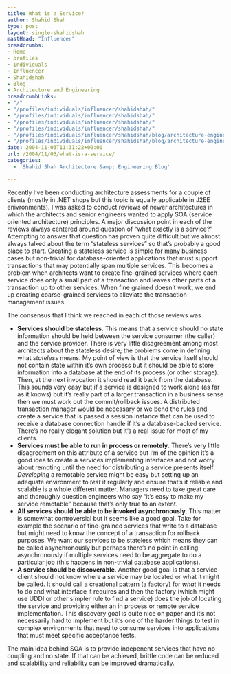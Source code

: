 ```yaml
---
title: What is a Service?
author: Shahid Shah
type: post
layout: single-shahidshah
mastHead: "Influencer"
breadcrumbs:
- Home
- profiles
- Individuals
- Influencer
- Shahidshah
- Blog
- Architecture and Engineering
breadcrumbLinks:
- "/"
- "/profiles/individuals/influencer/shahidshah/"
- "/profiles/individuals/influencer/shahidshah/"
- "/profiles/individuals/influencer/shahidshah/"
- "/profiles/individuals/influencer/shahidshah/"
- "/profiles/individuals/influencer/shahidshah/blog/architecture-engineering/"
- "/profiles/individuals/influencer/shahidshah/blog/architecture-engineering/"
date: 2004-11-03T11:31:22+00:00
url: /2004/11/03/what-is-a-service/
categories:
  - 'Shahid Shah Architecture &amp; Engineering Blog'

---
```

Recently I&#8217;ve been conducting architecture assessments for a couple of clients (mostly in .NET shops but this topic is equally applicable in J2EE enivronments). I was asked to conduct reviews of newer architectures in which the architects and senior engineers wanted to apply SOA (service oriented architecture) principles. A major discussion point in each of the reviews always centered around question of &#8220;what exactly is a service?&#8221; Attempting to answer that question has proven quite difficult but we almost always talked about the term &#8220;stateless services&#8221; so that&#8217;s probably a good place to start. Creating a stateless service is simple for many business cases but non-trivial for database-oriented applications that must support transactions that may potentially span multiple services. This becomes a problem when architects want to create fine-grained services where each service does only a small part of a transaction and leaves other parts of a transaction up to other services. When fine grained doesn&#8217;t work, we end up creating coarse-grained services to alleviate the transaction management issues.
  
<!--more-->

The consensus that I think we reached in each of those reviews was

  * **Services should be stateless**. This means that a service should no state information should be held between the service consumer (the caller) and the service provider. There is very little disagreement among most architects about the stateless desire; the problems come in defining what _stateless_ means. My point of view is that the service itself should not contain state within it&#8217;s own process but it should be able to store information into a database at the end of its process (or other storage). Then, at the next invocation it should read it back from the database. This sounds very easy but if a service is designed to work alone (as far as it knows) but it&#8217;s really part of a larger transaction in a business sense then we must work out the commit/rollback issues. A distributed transaction manager would be necessary or we bend the rules and create a service that is passed a session instance that can be used to receive a database connection handle if it&#8217;s a database-backed service. There&#8217;s no really elegant solution but it&#8217;s a real issue for most of my clients.
  * **Services must be able to run in process or remotely**. There&#8217;s very little disagreement on this attribute of a service but I&#8217;m of the opinion it&#8217;s a good idea to create a services implementing interfaces and not worry about remoting until the need for distributing a service presents itself. _Developing_ a remotable service might be easy but setting up an adequate environment to _test_ it regularly and ensure that&#8217;s it reliable and scalable is a whole different matter. Managers need to take great care and thoroughly question engineers who say &#8220;it&#8217;s easy to make my service remotable&#8221; because that&#8217;s only true to an extent.
  * **All services should be able to be invoked asynchronously**. This matter is somewhat controversial but it seems like a good goal. Take for example the scenario of fine-grained services that write to a database but might need to know the concept of a transaction for rollback purposes. We want our services to be stateless which means they can be called asynchronously but perhaps there&#8217;s no point in calling asynchronously if multiple services need to be aggregate to do a particular job (this happens in non-trivial database applications).
  * **A service should be discoverable**. Another good goal is that a service client should not know where a service may be located or what it might be called. It should call a creational pattern (a factory) for _what_ it needs to do and what interface it requires and then the factory (which might use UDDI or other simpler rule to find a service) does the job of locating the service and providing either an in process or remote service implementation. This discovery goal is quite nice on paper and it&#8217;s not necessarily hard to implement but it&#8217;s one of the harder things to test in complex environments that need to consume services into applications that must meet specific acceptance tests. 
</ul> 

The main idea behind SOA is to provide indepenent services that have no coupling and no state. If that can be achieved, brittle code can be reduced and scalability and reliability can be improved dramatically.